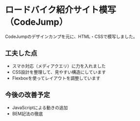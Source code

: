 # ロードバイク紹介サイト模写（CodeJump）
CodeJumpのデザインカンプを元に、HTML・CSSで模写しました。

## 工夫した点
- スマホ対応（メディアクエリ）に力を入れました
- CSS設計を整理して、見やすい構造にしています
- Flexboxを使ってレイアウトを調整しています

## 今後の改善予定
- JavaScriptによる動きの追加
- BEM記法の徹底
